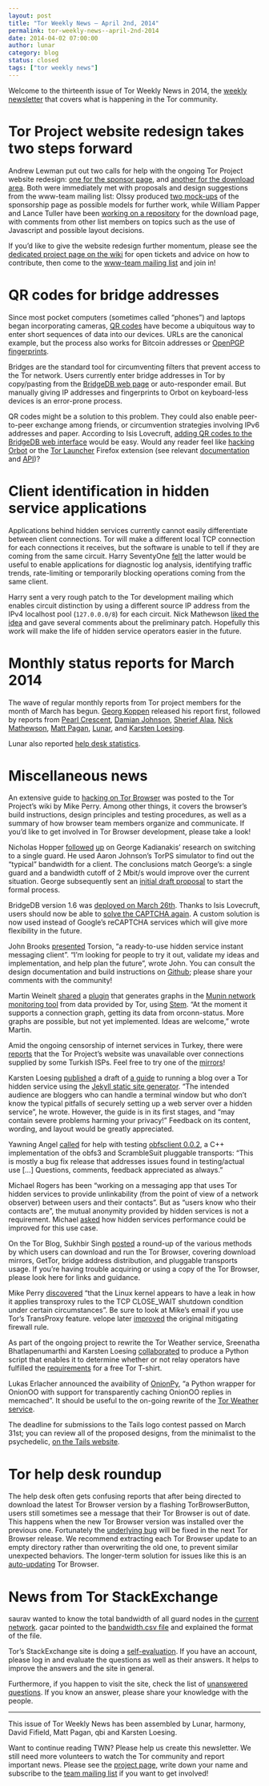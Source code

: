 ```yaml
---
layout: post
title: "Tor Weekly News — April 2nd, 2014"
permalink: tor-weekly-news--april-2nd-2014
date: 2014-04-02 07:00:00
author: lunar
category: blog
status: closed
tags: ["tor weekly news"]
---
```


Welcome to the thirteenth issue of Tor Weekly News in 2014, the [weekly newsletter](https://lists.torproject.org/cgi-bin/mailman/listinfo/tor-news) that covers what is happening in the Tor community.

Tor Project website redesign takes two steps forward
====================================================

Andrew Lewman put out two calls for help with the ongoing Tor Project  
 website redesign: [one for the sponsor page](https://lists.torproject.org/pipermail/www-team/2014-March/000238.html), and [another for the download area](https://lists.torproject.org/pipermail/www-team/2014-March/000249.html). Both were immediately met with proposals and design suggestions from the www-team mailing list: Olssy produced [two mock-ups](http://tor.harrytuttle.net/) of the sponsorship page as possible models for further work, while William Papper and Lance Tuller have been [working on a repository](https://github.com/wpapper/tor-download-web) for the download page, with comments from other list members on topics such as the use of Javascript and possible layout decisions.

If you’d like to give the website redesign further momentum, please see the [dedicated project page on the wiki](https://trac.torproject.org/projects/tor/wiki/Website) for open tickets and advice on how to contribute, then come to the [www-team mailing list](https://lists.torproject.org/cgi-bin/mailman/listinfo/www-team) and join in!

QR codes for bridge addresses
=============================

Since most pocket computers (sometimes called “phones”) and laptops began incorporating cameras, [QR codes](https://en.wikipedia.org/wiki/QR_code) have become a ubiquitous way to enter short sequences of data into our devices. URLs are the canonical example, but the process also works for Bitcoin addresses or [OpenPGP fingerprints](http://web.monkeysphere.info/monkeysign/).

Bridges are the standard tool for circumventing filters that prevent access to the Tor network. Users currently enter bridge addresses in Tor by copy/pasting from the [BridgeDB web page](https://bridges.torproject.org/) or auto-responder email. But manually giving IP addresses and fingerprints to Orbot on keyboard-less devices is an error-prone process.

QR codes might be a solution to this problem. They could also enable peer-to-peer exchange among friends, or circumvention strategies involving IPv6 addresses and paper. According to Isis Lovecruft, [adding QR codes to the BridgeDB web interface](https://bugs.torproject.org/11345) would be easy. Would any reader feel like [hacking Orbot](https://bugs.torproject.org/5096) or the [Tor Launcher](https://gitweb.torproject.org/tor-launcher.git) Firefox extension (see relevant [documentation](https://developer.mozilla.org/en-US/docs/WebRTC/taking_webcam_photos) and [API](https://developer.mozilla.org/en-US/docs/Web/API/Navigator.getUserMedia))?

Client identification in hidden service applications
====================================================

Applications behind hidden services currently cannot easily differentiate between client connections. Tor will make a different local TCP connection for each connections it receives, but the software is unable to tell if they are coming from the same circuit. Harry SeventyOne [felt](https://lists.torproject.org/pipermail/tor-dev/2014-March/006576.html) the latter would be useful to enable applications for diagnostic log analysis, identifying traffic trends, rate-limiting or temporarily blocking operations coming from the same client.

Harry sent a very rough patch to the Tor development mailing which enables circuit distinction by using a different source IP address from the IPv4 localhost pool (`127.0.0.0/8`) for each circuit. Nick Mathewson [liked the idea](https://lists.torproject.org/pipermail/tor-dev/2014-March/006610.html) and gave several comments about the preliminary patch. Hopefully this work will make the life of hidden service operators easier in the future.

Monthly status reports for March 2014
=====================================

The wave of regular monthly reports from Tor project members for the month of March has begun. [Georg Koppen](https://lists.torproject.org/pipermail/tor-reports/2014-March/000487.html) released his report first, followed by reports from [Pearl Crescent](https://lists.torproject.org/pipermail/tor-reports/2014-March/000488.html), [Damian Johnson](https://lists.torproject.org/pipermail/tor-reports/2014-March/000489.html), [Sherief Alaa](https://lists.torproject.org/pipermail/tor-reports/2014-April/000490.html), [Nick Mathewson](https://lists.torproject.org/pipermail/tor-reports/2014-April/000491.html), [Matt Pagan](https://lists.torproject.org/pipermail/tor-reports/2014-April/000492.html), [Lunar](https://lists.torproject.org/pipermail/tor-reports/2014-April/000494.html), and [Karsten Loesing](https://lists.torproject.org/pipermail/tor-reports/2014-April/000495.html).

Lunar also reported [help desk statistics](https://lists.torproject.org/pipermail/tor-reports/2014-April/000493.html).

Miscellaneous news
==================

An extensive guide to [hacking on Tor Browser](https://trac.torproject.org/projects/tor/wiki/doc/TorBrowser/Hacking) was posted to the Tor Project’s wiki by Mike Perry. Among other things, it covers the browser’s build instructions, design principles and testing procedures, as well as a summary of how browser team members organize and communicate. If you’d like to get involved in Tor Browser development, please take a look!

Nicholas Hopper [followed](https://lists.torproject.org/pipermail/tor-dev/2014-March/006563.html) [up](https://lists.torproject.org/pipermail/tor-dev/2014-March/006575.html) on George Kadianakis’ research on switching to a single guard. He used Aaron Johnson’s TorPS simulator to find out the “typical” bandwidth for a client. The conclusions match George’s: a single guard and a bandwidth cutoff of 2 Mbit/s would improve over the current situation. George subsequently sent an [initial draft proposal](https://lists.torproject.org/pipermail/tor-dev/2014-March/006570.html) to start the formal process.

BridgeDB version 1.6 was [deployed on March 26th](https://gitweb.torproject.org/bridgedb.git/commit/f266f32). Thanks to Isis Lovecruft, users should now be able to [solve the CAPTCHA again](https://bugs.torproject.org/10809). A custom solution is now used instead of Google’s reCAPTCHA services which will give more flexibility in the future.

John Brooks [presented](https://lists.torproject.org/pipermail/tor-talk/2014-March/032476.html) Torsion, “a ready-to-use hidden service instant messaging client”. “I’m looking for people to try it out, validate my ideas and implementation, and help plan the future”, wrote John. You can consult the design documentation and build instructions on [Github](https://github.com/special/torsion); please share your comments with the community!

Martin Weinelt [shared](https://lists.torproject.org/pipermail/tor-relays/2014-March/004168.html) a [plugin](https://github.com/mweinelt/munin-tor) that generates graphs in the [Munin network monitoring tool](http://munin-monitoring.org/) from data provided by Tor, using [Stem](https://stem.torproject.org/). “At the moment it supports a connection graph, getting its data from orconn-status. More graphs are possible, but not yet implemented. Ideas are welcome,” wrote Martin.

Amid the ongoing censorship of internet services in Turkey, there were [reports](https://lists.torproject.org/pipermail/tor-talk/2014-March/032487.html) that the Tor Project’s website was unavailable over connections supplied by some Turkish ISPs. Feel free to try one of the [mirrors](https://www.torproject.org/getinvolved/mirrors.html)!

Karsten Loesing [published](https://lists.torproject.org/pipermail/tor-dev/2014-March/006602.html) a draft of [a guide](http://csxeeumg5ynu2rk7.onion/) to running a blog over a Tor hidden service using the [Jekyll static site generator](http://jekyllrb.com/). “The intended audience are bloggers who can handle a terminal window but who don’t know the typical pitfalls of securely setting up a web server over a hidden service”, he wrote. However, the guide is in its first stages, and “may contain severe problems harming your privacy!” Feedback on its content, wording, and layout would be greatly appreciated.

Yawning Angel [called](https://lists.torproject.org/pipermail/tor-dev/2014-March/006592.html) for help with testing [obfsclient 0.0.2](https://github.com/Yawning/obfsclient/archive/v0.0.2.tar.gz), a C++ implementation of the obfs3 and ScrambleSuit pluggable transports: “This is mostly a bug fix release that addresses issues found in testing/actual use […] Questions, comments, feedback appreciated as always.”

Michael Rogers has been “working on a messaging app that uses Tor hidden services to provide unlinkability (from the point of view of a network observer) between users and their contacts”. But as “users know who their contacts are”, the mutual anonymity provided by hidden services is not a requirement. Michael [asked](https://lists.torproject.org/pipermail/tor-dev/2014-March/006572.html) how hidden services performance could be improved for this use case.

On the Tor Blog, Sukhbir Singh [posted](https://blog.torproject.org/blog/ways-get-tor-browser-bundle) a round-up of the various methods by which users can download and run the Tor Browser, covering download mirrors, GetTor, bridge address distribution, and pluggable transports usage. If you’re having trouble acquiring or using a copy of the Tor Browser, please look here for links and guidance.

Mike Perry [discovered](https://lists.torproject.org/pipermail/tor-talk/2014-March/032503.html) “that the Linux kernel appears to have a leak in how it applies transproxy rules to the TCP CLOSE\_WAIT shutdown condition under certain circumstances”. Be sure to look at Mike’s email if you use Tor’s TransProxy feature. velope later [improved](https://lists.torproject.org/pipermail/tor-talk/2014-March/032507.html) the original mitigating firewall rule.

As part of the ongoing project to rewrite the Tor Weather service, Sreenatha Bhatlapenumarthi and Karsten Loesing [collaborated](https://bugs.torproject.org/9889) to produce a Python script that enables it to determine whether or not relay operators have fulfilled the [requirements](https://www.torproject.org/getinvolved/tshirt) for a free Tor T-shirt.

Lukas Erlacher announced the avaibility of [OnionPy](https://lists.torproject.org/pipermail/tor-dev/2014-March/006603.html), “a Python wrapper for OnionOO with support for transparently caching OnionOO replies in memcached”. It should be useful to the on-going rewrite of the [Tor Weather service](https://weather.torproject.org/).

The deadline for submissions to the Tails logo contest passed on March 31st; you can review all of the proposed designs, from the minimalist to the psychedelic, [on the Tails website](https://tails.boum.org/blueprint/logo/).

Tor help desk roundup
=====================

The help desk often gets confusing reports that after being directed to download the latest Tor Browser version by a flashing TorBrowserButton, users still sometimes see a message that their Tor Browser is out of date. This happens when the new Tor Browser version was installed over the previous one. Fortunately the [underlying bug](https://bugs.torproject.org/11242) will be fixed in the next Tor Browser release. We recommend extracting each Tor Browser update to an empty directory rather than overwriting the old one, to prevent similar unexpected behaviors. The longer-term solution for issues like this is an [auto-updating](https://bugs.torproject.org/4234) Tor Browser.

News from Tor StackExchange
===========================

saurav wanted to know the total bandwidth of all guard nodes in the [current network](https://tor.stackexchange.com/q/1824/88). gacar pointed to the [bandwidth.csv file](https://metrics.torproject.org/stats/bandwidth.csv) and explained the format of the file.

Tor’s StackExchange site is doing a [self-evaluation](https://tor.stackexchange.com/review/site-eval). If you have an account, please log in and evaluate the questions as well as their answers. It helps to improve the answers and the site in general.

Furthermore, if you happen to visit the site, check the list of [unanswered questions](https://tor.stackexchange.com/unanswered). If you know an answer, please share your knowledge with the people.

* * * * *

This issue of Tor Weekly News has been assembled by Lunar, harmony, David Fifield, Matt Pagan, qbi and Karsten Loesing.

Want to continue reading TWN? Please help us create this newsletter. We still need more volunteers to watch the Tor community and report  
 important news. Please see the [project page](https://trac.torproject.org/projects/tor/wiki/TorWeeklyNews), write down your name and subscribe to the [team mailing list](https://lists.torproject.org/cgi-bin/mailman/listinfo/news-team) if you want to get involved!
